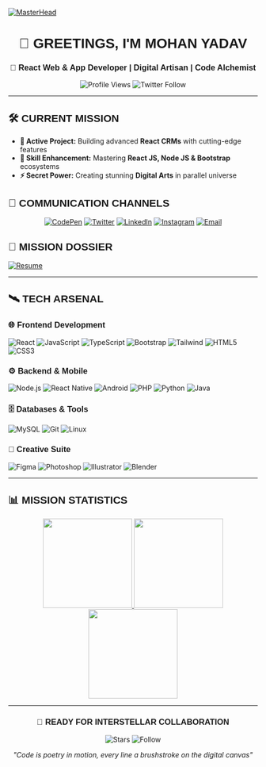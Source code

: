 [![MasterHead](https://i.pinimg.com/originals/f0/f0/d9/f0f0d932d6e39c7af5aa305cbd8da735.gif)](https://mohan-i.vercel.app)

<div align="center">

# <span style="font-family: 'Orbitron', sans-serif;">👋 GREETINGS, I'M MOHAN YADAV</span>

### <span style="font-family: 'Exo 2', sans-serif;">🚀 React Web & App Developer | Digital Artisan | Code Alchemist</span>

</div>

<div align="center">

![Profile Views](https://komarev.com/ghpvc/?username=mohan-i&label=PROFILE+VISITORS&color=00ff88&style=for-the-badge)
![Twitter Follow](https://img.shields.io/twitter/follow/mohan_yadav_dev?logo=twitter&style=for-the-badge&color=1da1f2)

</div>

---

## <span style="font-family: 'Orbitron', sans-serif;">🛠 CURRENT MISSION</span>

- **🔭 Active Project:** Building advanced **React CRMs** with cutting-edge features
- **🌱 Skill Enhancement:** Mastering **React JS, Node JS & Bootstrap** ecosystems
- **⚡ Secret Power:** Creating stunning **Digital Arts** in parallel universe

## <span style="font-family: 'Orbitron', sans-serif;">📡 COMMUNICATION CHANNELS</span>

<div align="center">

[![CodePen](https://img.shields.io/badge/CodePen-000000?style=for-the-badge&logo=codepen&logoColor=white)](https://codepen.io/mohan-yadav)
[![Twitter](https://img.shields.io/badge/Twitter-1DA1F2?style=for-the-badge&logo=twitter&logoColor=white)](https://twitter.com/mohan_yadav_dev)
[![LinkedIn](https://img.shields.io/badge/LinkedIn-0077B5?style=for-the-badge&logo=linkedin&logoColor=white)](https://linkedin.com/in/mohan-yadav-developer)
[![Instagram](https://img.shields.io/badge/Instagram-E4405F?style=for-the-badge&logo=instagram&logoColor=white)](https://instagram.com/mohansh54)
[![Email](https://img.shields.io/badge/Email-D14836?style=for-the-badge&logo=gmail&logoColor=white)](mailto:MohanDev24x7@gmail.com)

</div>

## <span style="font-family: 'Orbitron', sans-serif;">📄 MISSION DOSSIER</span>

[![Resume](https://img.shields.io/badge/📄_VIEW_MISSION_DOSSIER-4285F4?style=for-the-badge&logo=google-drive&logoColor=white)](https://drive.google.com/file/d/1ChH5qChfaUYT68FG2cKf3BupwcZwhqjU/view?usp=sharing)

---

## <span style="font-family: 'Orbitron', sans-serif;">🛰 TECH ARSENAL</span>

### <span style="font-family: 'Exo 2', sans-serif;">🌐 Frontend Development</span>
![React](https://img.shields.io/badge/React-61DAFB?style=for-the-badge&logo=react&logoColor=black)
![JavaScript](https://img.shields.io/badge/JavaScript-F7DF1E?style=for-the-badge&logo=javascript&logoColor=black)
![TypeScript](https://img.shields.io/badge/TypeScript-3178C6?style=for-the-badge&logo=typescript&logoColor=white)
![Bootstrap](https://img.shields.io/badge/Bootstrap-7952B3?style=for-the-badge&logo=bootstrap&logoColor=white)
![Tailwind](https://img.shields.io/badge/Tailwind_CSS-38B2AC?style=for-the-badge&logo=tailwind-css&logoColor=white)
![HTML5](https://img.shields.io/badge/HTML5-E34F26?style=for-the-badge&logo=html5&logoColor=white)
![CSS3](https://img.shields.io/badge/CSS3-1572B6?style=for-the-badge&logo=css3&logoColor=white)

### <span style="font-family: 'Exo 2', sans-serif;">⚙️ Backend & Mobile</span>
![Node.js](https://img.shields.io/badge/Node.js-339933?style=for-the-badge&logo=nodedotjs&logoColor=white)
![React Native](https://img.shields.io/badge/React_Native-61DAFB?style=for-the-badge&logo=react&logoColor=black)
![Android](https://img.shields.io/badge/Android-3DDC84?style=for-the-badge&logo=android&logoColor=white)
![PHP](https://img.shields.io/badge/PHP-777BB4?style=for-the-badge&logo=php&logoColor=white)
![Python](https://img.shields.io/badge/Python-3776AB?style=for-the-badge&logo=python&logoColor=white)
![Java](https://img.shields.io/badge/Java-ED8B00?style=for-the-badge&logo=java&logoColor=white)

### <span style="font-family: 'Exo 2', sans-serif;">🗄️ Databases & Tools</span>
![MySQL](https://img.shields.io/badge/MySQL-4479A1?style=for-the-badge&logo=mysql&logoColor=white)
![Git](https://img.shields.io/badge/Git-F05032?style=for-the-badge&logo=git&logoColor=white)
![Linux](https://img.shields.io/badge/Linux-FCC624?style=for-the-badge&logo=linux&logoColor=black)

### <span style="font-family: 'Exo 2', sans-serif;">🎨 Creative Suite</span>
![Figma](https://img.shields.io/badge/Figma-F24E1E?style=for-the-badge&logo=figma&logoColor=white)
![Photoshop](https://img.shields.io/badge/Photoshop-31A8FF?style=for-the-badge&logo=adobephotoshop&logoColor=white)
![Illustrator](https://img.shields.io/badge/Illustrator-FF9A00?style=for-the-badge&logo=adobeillustrator&logoColor=white)
![Blender](https://img.shields.io/badge/Blender-F5792A?style=for-the-badge&logo=blender&logoColor=white)

---

## <span style="font-family: 'Orbitron', sans-serif;">📊 MISSION STATISTICS</span>

<div align="center">

<!-- GitHub Stats -->
<a href="https://github.com/mohan-i">
  <img height="180em" src="https://github-readme-stats.vercel.app/api?username=mohan-i&show_icons=true&theme=radical&hide_border=true&include_all_commits=true&count_private=true&bg_color=0d1117&title_color=00ff88&text_color=ffffff&icon_color=00ff88"/>
  <img height="180em" src="https://github-readme-stats.vercel.app/api/top-langs/?username=mohan-i&layout=compact&theme=radical&hide_border=true&bg_color=0d1117&title_color=00ff88&text_color=ffffff&langs_count=8"/>
</a>

<!-- Streak Stats -->
<a href="https://github.com/mohan-i">
  <img height="180em" src="https://github-readme-streak-stats.herokuapp.com/?user=mohan-i&theme=radical&hide_border=true&background=0d1117&stroke=00ff88&ring=00ff88&fire=00ff88&currStreakLabel=00ff88"/>
</a>

</div>

---

<div align="center">

### <span style="font-family: 'Orbitron', sans-serif;">🚀 READY FOR INTERSTELLAR COLLABORATION</span>

![Stars](https://img.shields.io/badge/⭐_STAR_MY_PROJECTS-FFD700?style=for-the-badge)
![Follow](https://img.shields.io/badge/👁_WATCH_MY_JOURNEY-00FF88?style=for-the-badge)

*"Code is poetry in motion, every line a brushstroke on the digital canvas"*

</div>
